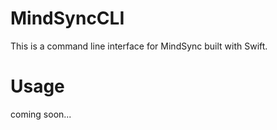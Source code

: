 # MindSyncCLI
This is a command line interface for MindSync built with Swift.

# Usage
coming soon...

